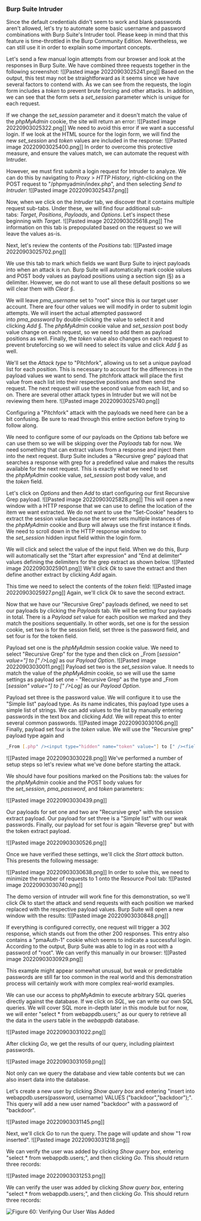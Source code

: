 ### Burp Suite Intruder

Since the default credentials didn't seem to work and blank passwords aren't allowed, let's try to automate some basic username and password combinations with Burp Suite's Intruder tool. Please keep in mind that this feature is time-throttled in the Burp Community Edition. Nevertheless, we can still use it in order to explain some important concepts.

Let's send a few manual login attempts from our browser and look at the responses in Burp Suite. We have combined three requests together in the following screenshot:
![[Pasted image 20220903025241.png]]
Based on the output, this test may not be straightforward as it seems since we have several factors to contend with. As we can see from the requests, the login form includes a _token_ to prevent brute forcing and other attacks. In addition, we can see that the form sets a _set_session_ parameter which is unique for each request.

If we change the _set_session_ parameter and it doesn't match the value of the _phpMyAdmin_ cookie, the site will return an error:
![[Pasted image 20220903025322.png]]
We need to avoid this error if we want a successful login. If we look at the HTML source for the login form, we will find the new _set_session_ and _token_ values are included in the response:
![[Pasted image 20220903025400.png]]
In order to overcome this protective measure, and ensure the values match, we can automate the request with Intruder.

However, we must first submit a login request for Intruder to analyze. We can do this by navigating to _Proxy_ > _HTTP History_, right-clicking on the POST request to "/phpmyadmin/index.php", and then selecting _Send to Intruder_:
![[Pasted image 20220903025437.png]]

Now, when we click on the _Intruder_ tab, we discover that it contains multiple request sub-tabs. Under these, we will find four additional sub-tabs: _Target_, _Positions_, _Payloads_, and _Options_. Let's inspect these beginning with _Target_.
![[Pasted image 20220903025618.png]]
The information on this tab is prepopulated based on the request so we will leave the values as-is.

Next, let's review the contents of the _Positions_ tab:
![[Pasted image 20220903025702.png]]

We use this tab to mark which fields we want Burp Suite to inject payloads into when an attack is run. Burp Suite will automatically mark cookie values and POST body values as payload positions using a section sign (§) as a delimiter. However, we do not want to use all these default positions so we will clear them with _Clear §_.

We will leave _pma_username_ set to "root" since this is our target user account. There are four other values we will modify in order to submit login attempts. We will insert the actual attempted password into _pma_password_ by double-clicking the value to select it and clicking _Add §_. The _phpMyAdmin_ cookie value and _set_session_ post body value change on each request, so we need to add them as payload positions as well. Finally, the _token_ value also changes on each request to prevent bruteforcing so we will need to select its value and click _Add §_ as well.

We'll set the _Attack type_ to "Pitchfork", allowing us to set a unique payload list for each position. This is necessary to account for the differences in the payload values we want to send. The pitchfork attack will place the first value from each list into their respective positions and then send the request. The next request will use the second value from each list, and so on. There are several other attack types in Intruder but we will not be reviewing them here.
![[Pasted image 20220903025740.png]]

Configuring a "Pitchfork" attack with the payloads we need here can be a bit confusing. Be sure to read through this entire section before trying to follow along.

We need to configure some of our payloads on the _Options_ tab before we can use them so we will be skipping over the _Payloads_ tab for now. We need something that can extract values from a response and inject them into the next request. Burp Suite includes a "Recursive grep" payload that searches a response with grep for a predefined value and makes the results available for the next request. This is exactly what we need to set the _phpMyAdmin_ cookie value, _set_session_ post body value, and the _token_ field.

Let's click on _Options_ and then _Add_ to start configuring our first Recursive Grep payload.
![[Pasted image 20220903025828.png]]
This will open a new window with a HTTP response that we can use to define the location of the item we want extracted. We do not want to use the "Set-Cookie" headers to extract the session value because the server sets multiple instances of the _phpMyAdmin_ cookie and Burp will always use the first instance it finds. We need to scroll down in the HTTP response window to the _set_session_ hidden input field within the login form.

We will click and select the value of the input field. When we do this, Burp will automatically set the "Start after expression" and "End at delimiter" values defining the delimiters for the grep extract as shown below.
![[Pasted image 20220903025901.png]]
We'll click _Ok_ to save the extract and then define another extract by clicking _Add_ again.

This time we need to select the contents of the _token_ field:
![[Pasted image 20220903025927.png]]
Again, we'll click _Ok_ to save the second extract.

Now that we have our "Recursive Grep" payloads defined, we need to set our payloads by clicking the _Payloads_ tab. We will be setting four payloads in total. There is a _Payload set_ value for each position we marked and they match the positions sequentially. In other words, set one is for the session cookie, set two is for the session field, set three is the password field, and set four is for the token field.

Payload set one is the _phpMyAdmin_ session cookie value. We need to select "Recursive Grep" for the type and then click on _From [_session" value="] to [" />Log]_ as our _Payload Option_.
![[Pasted image 20220903030011.png]]
Payload set two is the _set_session_ value. It needs to match the value of the _phpMyAdmin_ cookie, so we will use the same settings as payload set one - "Recursive Grep" as the type and _From \[_session" value="\] to \[" />Log\]_ as our _Payload Option_.

Payload set three is the password value. We will configure it to use the "Simple list" payload type. As its name indicates, this payload type uses a simple list of strings. We can add values to the list by manually entering passwords in the text box and clicking _Add_. We will repeat this to enter several common passwords.
![[Pasted image 20220903030106.png]]
Finally, payload set four is the _token_ value. We will use the "Recursive grep" payload type again and
```bash
_From [.php" /><input type="hidden" name="token" value="] to [" /><fieldset>]_ as our _Payload Option_.
```
![[Pasted image 20220903030228.png]]
We've performed a number of setup steps so let's review what we've done before starting the attack.

We should have four positions marked on the Positions tab: the values for the _phpMyAdmin_ cookie and the POST body values for the _set_session_, _pma_password_, and _token_ parameters:

![[Pasted image 20220903030439.png]]

Our payloads for set one and two are "Recursive grep" with the session extract payload. Our payload for set three is a "Simple list" with our weak passwords. Finally, our payload for set four is again "Reverse grep" but with the token extract payload.

![[Pasted image 20220903030526.png]]

Once we have verified these settings, we'll click the _Start attack_ button. This presents the following message:

![[Pasted image 20220903030638.png]]
In order to solve this, we need to minimize the number of requests to 1 onto the Resource Pool tab:
![[Pasted image 20220903030740.png]]

The demo version of intruder will work fine for this demonstration, so we'll click _Ok_ to start the attack and send requests with each position we marked replaced with the respective payload values. Burp Suite will open a new window with the results:
![[Pasted image 20220903030848.png]]

If everything is configured correctly, one request will trigger a 302 response, which stands out from the other 200 responses. This entry also contains a "pmaAuth-1" cookie which seems to indicate a successful login. According to the output, Burp Suite was able to log in as root with a password of "root". We can verify this manually in our browser:
![[Pasted image 20220903030929.png]]

This example might appear somewhat unusual, but weak or predictable passwords are still far too common in the real world and this demonstration process will certainly work with more complex real-world examples.

We can use our access to phpMyAdmin to execute arbitrary SQL queries directly against the database. If we click on _SQL_, we can write our own SQL queries. We will cover SQL more in-depth later in this module but for now, we will enter "select * from webappdb.users;" as our query to retrieve all the data in the _users_ table in the _webappdb_ database.

![[Pasted image 20220903031022.png]]

After clicking _Go_, we get the results of our query, including plaintext passwords.

![[Pasted image 20220903031059.png]]

Not only can we query the database and view table contents but we can also insert data into the database.

Let's create a new user by clicking _Show query box_ and entering "insert into webappdb.users(password, username) VALUES ("backdoor","backdoor");". This query will add a new user named "backdoor" with a password of "backdoor".

![[Pasted image 20220903031145.png]]

Next, we'll click _Go_ to run the query. The page will update and show "1 row inserted".
![[Pasted image 20220903031218.png]]

We can verify the user was added by clicking _Show query box_, entering "select * from webappdb.users;", and then clicking _Go_. This should return three records:

![[Pasted image 20220903031253.png]]


We can verify the user was added by clicking _Show query box_, entering "select * from webappdb.users;", and then clicking _Go_. This should return three records:

![Figure 60: Verifying Our User Was Added](https://offsec-platform-prod.s3.amazonaws.com/offsec-courses/PEN-200/imgs/web/0a1ddcac7a9f39a1676bd82945a850c9-webapp_pma_06.png)